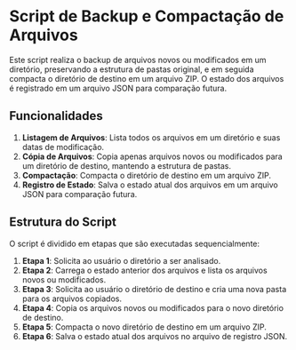 # Script de Backup e Compactação de Arquivos

Este script realiza o backup de arquivos novos ou modificados em um diretório, preservando a estrutura de pastas original, e em seguida compacta o diretório de destino em um arquivo ZIP. O estado dos arquivos é registrado em um arquivo JSON para comparação futura.

## Funcionalidades

1. **Listagem de Arquivos**: Lista todos os arquivos em um diretório e suas datas de modificação.
2. **Cópia de Arquivos**: Copia apenas arquivos novos ou modificados para um diretório de destino, mantendo a estrutura de pastas.
3. **Compactação**: Compacta o diretório de destino em um arquivo ZIP.
4. **Registro de Estado**: Salva o estado atual dos arquivos em um arquivo JSON para comparação futura.

## Estrutura do Script

O script é dividido em etapas que são executadas sequencialmente:

1. **Etapa 1**: Solicita ao usuário o diretório a ser analisado.
2. **Etapa 2**: Carrega o estado anterior dos arquivos e lista os arquivos novos ou modificados.
3. **Etapa 3**: Solicita ao usuário o diretório de destino e cria uma nova pasta para os arquivos copiados.
4. **Etapa 4**: Copia os arquivos novos ou modificados para o novo diretório de destino.
5. **Etapa 5**: Compacta o novo diretório de destino em um arquivo ZIP.
6. **Etapa 6**: Salva o estado atual dos arquivos no arquivo de registro JSON.